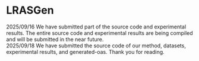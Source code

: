 # LRASGen

2025/09/16 We have submitted part of the source code and experimental results. The entire source code and experimental results are being compiled and will be submitted in the near future.  
2025/09/18 We have submitted the source code of our method, datasets, experimental results, and generated-oas. Thank you for reading.